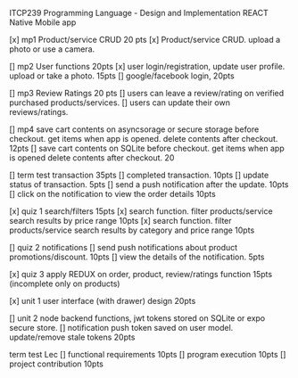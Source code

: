 ITCP239 Programming Language - Design and Implementation REACT Native Mobile app

[x] mp1 Product/service CRUD 20 pts
[x] Product/service CRUD. upload a photo or use a camera.

[] mp2 User functions 20pts
[x] user login/registration, update user profile. upload or take a photo. 15pts
[] google/facebook login, 20pts

[] mp3 Review Ratings 20 pts
[] users can leave a review/rating on verified purchased products/services.
[] users can update their own reviews/ratings.

[] mp4 save cart contents on asyncsorage or secure storage before checkout. get items when app is opened. delete contents after checkout. 12pts
[] save cart contents on SQLite before checkout. get items when app is opened delete contents after checkout. 20

[] term test transaction 35pts
[] completed transaction. 10pts
[] update status of transaction. 5pts
[] send a push notification after the update. 10pts
[] click on the notification to view the order details 10pts

[x] quiz 1 search/filters 15pts
[x] search function. filter products/service search results by price range 10pts
[x] search function. filter products/service search results by category and price range 10pts

[] quiz 2 notifications
[] send push notifications about product promotions/discount. 10pts
[] view the details of the notification. 5pts

[x] quiz 3 apply REDUX on order, product, review/ratings function 15pts (incomplete only on products)

[x] unit 1 user interface (with drawer) design 20pts

[] unit 2 node backend functions, jwt tokens stored on SQLite or expo secure store.
[] notification push token saved on user model. update/remove stale tokens 20pts

term test Lec
[] functional requirements 10pts
[] program execution 10pts
[] project contribution 10pts